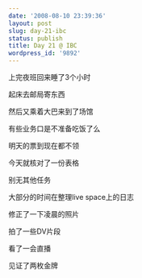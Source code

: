 ```yaml
---
date: '2008-08-10 23:39:36'
layout: post
slug: day-21-ibc
status: publish
title: Day 21 @ IBC
wordpress_id: '9892'
---
```


上完夜班回来睡了3个小时


起床去邮局寄东西


然后又乘着大巴来到了场馆


有些业务口是不准备吃饭了么


明天的票到现在都不领


今天就核对了一份表格


别无其他任务


大部分的时间在整理live space上的日志


修正了一下凌晨的照片


拍了一些DV片段


看了一会直播


见证了两枚金牌
